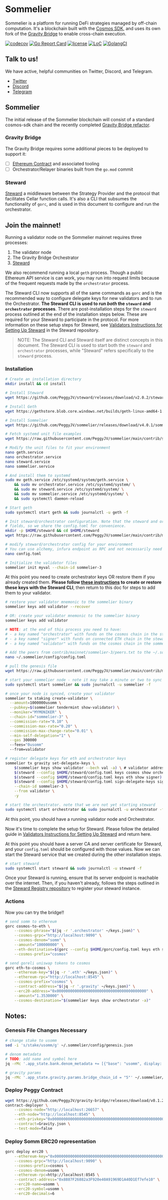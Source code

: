 # Sommelier

Sommelier is a platform for running DeFi strategies managed by off-chain computation. It's a blockchain built with the [Cosmos SDK](https://github.com/cosmos/cosmos-sdk), and uses its own fork of the [Gravity Bridge](https://github.com/peggyjv/gravity-bridge) to enable cross-chain execution.

[![codecov](https://codecov.io/gh/peggyjv/sommelier/branch/main/graph/badge.svg)](https://codecov.io/gh/peggyjv/sommelier)
[![Go Report Card](https://goreportcard.com/badge/github.com/peggyjv/sommelier)](https://goreportcard.com/report/github.com/peggyjv/sommelier)
[![license](https://img.shields.io/github/license/peggyjv/sommelier.svg)](https://github.com/peggyjv/sommelier/blob/main/LICENSE)
[![LoC](https://tokei.rs/b1/github/peggyjv/sommelier)](https://github.com/peggyjv/sommelier)
[![GolangCI](https://golangci.com/badges/github.com/peggyjv/sommelier.svg)](https://golangci.com/r/github.com/peggyjv/sommelier)

## Talk to us!

We have active, helpful communities on Twitter, Discord, and Telegram.

* [Twitter](https://twitter.com/sommfinance)
* [Discord](https://discord.gg/gZzaPmDzUq)
* [Telegram](https://t.me/peggyvaults)

## Sommelier

The initial release of the Sommelier blockchain will consist of a standard cosmos-sdk chain and the recently completed [Gravity Bridge refactor](https://github.com/peggyjv/gravity-bridge).

### Gravity Bridge

The Gravity Bridge requires some additional pieces to be deployed to support it:

- [ ] [Ethereum Contract](https://github.com/PeggyJV/gravity-bridge/tree/main/solidity) and associated tooling
- [ ] Orchestrator/Relayer binaries built from the `go.mod` commit

### Steward

[Steward](https://github.com/peggyjv/steward) a middleware between the Strategy Provider and the protocol that facilitates Cellar function calls. It's also a CLI that subsumes the functionality of `gorc`, and is used in this document to configure and run the orchestrator.

## Join the mainnet!

Running a validator node on the Sommelier mainnet requires three processes:

1. The validator node
2. The Gravity Bridge Orchestrator
3. [Steward](https://github.com/peggyjv/steward)

We also recommend running a local `geth` process. Though a public Ethereum API service is can work, you may run into request limits because of the frequent requests made by the `orchestrator` process.

The Steward CLI now supports all of the same commands as `gorc` and is the recommended way to configure delegate keys for new validators and to run the Orchestrator. __The Steward CLI is used to run *both* the `steward` and `orchestrator` processes__. There are post-installation steps for the `steward` process outlined at the end of the installation steps below. These are required for your Steward to participate in the protocol. For more information on these setup steps for Steward, see [Validators Instructions for Setting Up Steward](https://github.com/PeggyJV/steward/blob/main/docs/02-StewardForValidators.md) in the Steward repository.

> NOTE: The Steward CLI and Steward itself are distinct concepts in this document. The Steward CLI is used to start both the `steward` and `orchestrator` processes, while "Steward" refers specifically to the `steward` process.

### Installation

```bash
# Create an installation directory
mkdir install && cd install

# Install Steward
wget https://github.com/PeggyJV/steward/releases/download/v2.0.2/steward && chmod +x * && sudo mv * /usr/bin

# Install Geth
wget https://gethstore.blob.core.windows.net/builds/geth-linux-amd64-1.10.23-d901d853.tar.gz && tar -xvf geth-linux-amd64-1.10.23-d901d853.tar.gz && sudo mv geth-linux-amd64-1.10.23-d901d853/geth /usr/bin/geth && rm -rf geth-linux-amd64-1.10.23-d901d853*

# Install Sommelier
wget https://github.com/PeggyJV/sommelier/releases/download/v4.0.1/sommelier_4.0.1_linux_amd64.tar.gz && tar -xf sommelier_4.0.1_linux_amd64.tar.gz && sudo mv sommelier /usr/bin && rm -rf sommelier_4.0.1_linux_amd64* LICENSE README.md

# Fetch systemd unit file examples
wget https://raw.githubusercontent.com/PeggyJV/sommelier/main/contrib/systemd/geth.service https://raw.githubusercontent.com/PeggyJV/steward/main/contrib/systemd/sommelier.service https://raw.githubusercontent.com/PeggyJV/sommelier/main/contrib/systemd/orchestrator.service https://raw.githubusercontent.com/PeggyJV/sommelier/main/contrib/systemd/steward.service

# Modify the unit files to fit your environment
nano geth.service
nano orchestrator.service
nano steward.service
nano sommelier.service

# And install them to systemd
sudo mv geth.service /etc/systemd/system/geth.service \
    && sudo mv orchestrator.service /etc/systemd/system/ \
    && sudo mv steward.service /etc/systemd/system/ \
    && sudo mv sommelier.service /etc/systemd/system/ \
    && sudo systemctl daemon-reload

# Start geth
sudo systemctl start geth && sudo journalctl -u geth -f

# Init steward/orchestrator configuration. Note that the steward and orchestrator processes share much of the same configuration
# fields, so we share the config.toml for convenience.
mkdir -p $HOME/steward && cd $HOME/steward
wget https://raw.githubusercontent.com/PeggyJV/sommelier/main/contrib/mainnet/sommelier-3/config.toml

# modify steward/orchestrator config for your environment
# You can use alchemy, infura endpoint as RPC and not necessarily need to sync the blockchain eth with geth
nano config.toml

# Initialize the validator files
sommelier init myval --chain-id sommelier-3
```

At this point you need to create orchestrator keys OR restore them if you already created them. __Please follow [these instructions](https://github.com/PeggyJV/steward/blob/main/docs/03-TheOrchestrator.md#setup) to create or restore these keys with the Steward CLI__, then return to this doc for steps to add them to your validator.

```bash
# restore your validator mnemonic to the sommelier binary
sommelier keys add validator --recover

# OR: create your validator mnemonic to the sommelier binary
sommelier keys add validator

# NOTE: at the end of this process you need to have:
# - a key named "orchestrator" with funds on the cosmos chain in the steward keystore
# - a key named "signer" with funds on connected ETH chain in the steward keystore
# - a key named "validator" with funds on the cosmos chain in the sommelier keystore

# Add the peers from contrib/mainnet/sommelier-3/peers.txt to the ~/.sommelier/config/config.toml file
nano ~/.sommelier/config/config.toml

# pull the genesis file
wget https://raw.githubusercontent.com/PeggyJV/sommelier/main/contrib/mainnet/sommelier-3/genesis.json -O $HOME/.sommelier/config/genesis.json

# start your sommelier node - note it may take a minute or two to sync all of the blocks
sudo systemctl start sommelier && sudo journalctl -u sommelier -f

# once your node is synced, create your validator
sommelier tx staking create-validator \
  --amount=1000000usomm \
  --pubkey=$(sommelier tendermint show-validator) \
  --moniker="MYMONIKER" \
  --chain-id="sommelier-3" \
  --commission-rate="0.10" \
  --commission-max-rate="0.20" \
  --commission-max-change-rate="0.01" \
  --min-self-delegation="1" \
  --gas 300000
  --fees="0usomm"
  --from=validator

# register delegate keys for eth and orchestrator keys
sommelier tx gravity set-delegate-keys \
    $(sommelier keys show validator --bech val -a) \ # validator address
    $(steward --config $HOME/steward/config.toml keys cosmos show orchestrator) \ # orchestrator address (this must be run manually and address extracted)
    $(steward --config $HOME/steward/config.toml keys eth show signer) \ # eth signer address
    $(steward --config $HOME/steward/config.toml sign-delegate-keys signer $(sommelier keys show validator --bech val -a)) \
    --chain-id sommelier-3 \
    --from validator \
    -y

# start the orchestrator. note that we are not yet starting steward
sudo systemctl start orchestrator && sudo journalctl -u orchestrator -f
```

At this point, you should have a running validator node and Orchestrator.

Now it's time to complete the setup for Steward. Please follow the detailed guide in [Validators Instructions for Setting Up Steward](https://github.com/PeggyJV/steward/blob/main/docs/02-StewardForValidators.md) and return here.

At this point you should have a server CA and server certificate for Steward, and your `config.toml` should be configured with those values. Now we can start the Steward service that we created during the other installation steps.

```bash
# start steward
sudo systemctl start steward && sudo journalctl -u steward -f
```

Once your Steward is running, ensure that its server endpoint is reachable over the internet. Then, if you haven't already, follows the steps outlined in the [Steward Registry repository](https://github.com/PeggyJV/steward-registry) to register your steward instance.

### Actions

Now you can try the bridge!!

```bash
# send somm to ethereum
gorc cosmos-to-eth \
    --cosmos-phrase="$(jq -r '.orchestrator' ~/keys.json)" \
    --cosmos-grpc="http://localhost:9090" \
    --cosmos-denom="somm" \
    --amount="100000000" \
    --eth-destination=$(gorc --config $HOME/gorc/config.toml keys eth show signer) \
    --cosmos-prefix="cosmos"

# send goreli uniswap tokens to cosmos
gorc eth-to-cosmos \
    --ethereum-key="$(jq -r '.eth' ~/keys.json)" \
    --ethereum-rpc="http://localhost:8545" \
    --cosmos-prefix="cosmos" \
    --contract-address="$(jq -r '.gravity' ~/keys.json)" \
    --erc20-address="0x0000000000000000000000000000000000000000" \
    --amount="1.3530000" \
    --cosmos-destination="$(sommelier keys show orchestrator -a)"

```

## Notes:

### Genesis File Changes Necessary

```bash
# change stake to usomm
sed -i 's/stake/usomm/g' ~/.sommelier/config/genesis.json

# denom metadata
# TODO: add name and symbol here
jq -rMc '.app_state.bank.denom_metadata += [{"base": "usomm", display: "somm", "description": "A staking test token", "denom_units": [{"denom": "usomm", "exponent": 0}, {"denom": "somm", "exponent": 6}]}]' ~/.sommelier/config/genesis.json > ~/.sommelier/config/genesis.json

# gravity params
jq -rMc '.app_state.gravity.params.bridge_chain_id = "5"' ~/.sommelier/config/genesis.json > ~/.sommelier/config/genesis.json
```

### Deploy Peggy Contract

```bash
wget https://github.com/PeggyJV/gravity-bridge/releases/download/v0.1.21/Gravity.json
contract-deployer \
    --cosmos-node="http://localhost:26657" \
    --eth-node="http://localhost:8545" \
    --eth-privkey="0x0000000000000000000000000000000000000000000000000000000000000000" \
    --contract=Gravity.json \
    --test-mode=false
```

### Deploy Somm ERC20 representation

```bash
gorc deploy erc20 \
    --ethereum-key="0x0000000000000000000000000000000000000000000000000000000000000000" \
    --cosmos-grpc="http://localhost:9090" \
    --cosmos-prefix=cosmos \
    --cosmos-denom=usomm \
    --ethereum-rpc=http://localhost:8545 \
    --contract-address="0x8887F26882a3F920e40A91969D1A40D1Ef7efe10" \
    --erc20-name=usomm \
    --erc20-symbol=usomm \
    --erc20-decimals=6
```
